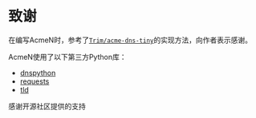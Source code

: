 # 致谢

在编写AcmeN时，参考了[`Trim/acme-dns-tiny`](https://github.com/Trim/acme-dns-tiny/)的实现方法，向作者表示感谢。

AcmeN使用了以下第三方Python库：

- [dnspython](https://www.dnspython.org/)
- [requests](https://github.com/psf/requests)
- [tld](https://github.com/barseghyanartur/tld)

感谢开源社区提供的支持